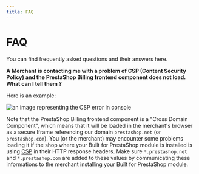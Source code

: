 ```yaml
---
title: FAQ
---
```


# FAQ

You can find frequently asked questions and their answers here.

**A Merchant is contacting me with a problem of CSP (Content Security Policy) and the PrestaShop Billing frontend component does not load. What can I tell them ?**

Here is an example:

![an image representing the CSP error in console](/assets/images/billing/csp-error-in-console-example.png)

Note that the PrestaShop Billing frontend component is a "Cross Domain Component", which means that it will be loaded in the merchant's browser as a secure Iframe referencing our domain `prestashop.net` (or `prestashop.com`).
You (or the merchant) may encounter some problems loading it if the shop where your Built for PrestaShop module is installed is using [CSP](https://developer.mozilla.org/en-US/docs/Web/HTTP/Headers/Content-Security-Policy/Sources) in their HTTP response headers. Make sure `*.prestashop.net` and `*.prestashop.com` are added to these values by communicating these informations to the merchant installing your Built for PrestaShop module.
